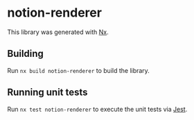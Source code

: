 # notion-renderer

This library was generated with [Nx](https://nx.dev).

## Building

Run `nx build notion-renderer` to build the library.

## Running unit tests

Run `nx test notion-renderer` to execute the unit tests via [Jest](https://jestjs.io).
